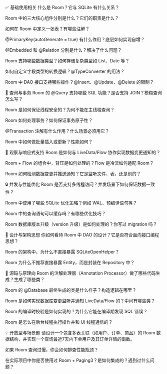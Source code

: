 ✅ 基础使用相关
什么是 Room？它与 SQLite 有什么关系？

Room 中的三大核心组件分别是什么？它们的职责是什么？

如何在 Room 中定义一张表？有哪些注解？

@PrimaryKey(autoGenerate = true) 有什么作用？底层如何实现自增？

@Embedded 和 @Relation 分别是什么？解决了什么问题？

Room 支持哪些数据类型？如何存储复杂类型如 List、Date 等？

如何自定义字段类型的转换逻辑？@TypeConverter 的用法？

Room 中 DAO 接口支持哪些操作？@Insert、@Update、@Delete 的限制？

🔁 查询与事务
Room 的 @Query 支持哪些 SQL 功能？是否支持 JOIN？模糊查询怎么写？

Room 是如何保证线程安全的？为何不能在主线程查询？

Room 如何处理事务？如何保证事务原子性？

@Transaction 注解有什么作用？什么场景必须用它？

Room 中如何做批量插入或更新？性能如何？

🔄 观察与响应式支持
Room 是如何与 LiveData/Flow 协作实现数据变更通知的？

Room + Flow 的组合中，背压是如何处理的？Flow 是冷流如何适配 Room？

Room 如何检测数据变更并推送通知？它是监听文件、表，还是别的？

🔒 并发与性能优化
Room 是否支持多线程访问？并发场景下如何保证数据一致性？

Room 中使用了哪些 SQLite 优化策略？例如 WAL、预编译语句等？

Room 中的查询语句可以缓存吗？有哪些优化技巧？

Room 数据库版本升级（version 升级）是如何处理的？你写过 migration 吗？

🧩 设计与架构思想
你如何看待 Room 中 DAO 的设计？它是否符合面向接口编程思想？

Room 的架构中，为什么不直接暴露 SQLiteOpenHelper？

Room 为什么不推荐直接暴露 Entity，而是封装在 Repository 中？

🧬 源码与原理向
Room 的注解处理器（Annotation Processor）做了哪些代码生成？生成了哪些类？

Room 的 @Database 最终生成的类是什么样子？构造逻辑在哪里？

Room 是如何实现数据库变更监听并通知 LiveData/Flow 的？中间有哪些类？

Room 的编译时校验是如何实现的？为什么它能在编译期发现 SQL 错误？

Room 是怎么在后台线程执行操作并和 UI 线程通信的？

💡 开放型与场景题
请设计一个包含多表关联（如用户、订单、商品）的 Room 数据结构，并实现一个查询最近7天内下单用户及其订单详情的函数。

如果 Room 查询过慢，你会如何排查性能瓶颈？

在实际项目中你是否使用过 Room + Paging3？是如何集成的？遇到过什么问题？